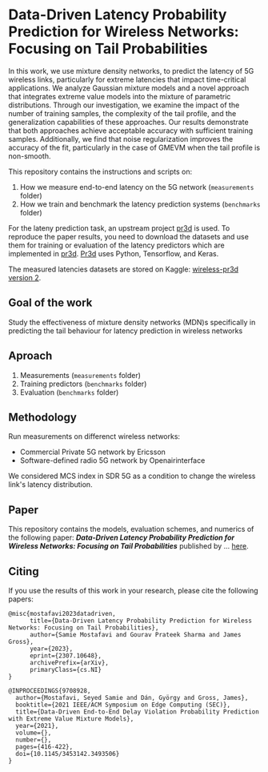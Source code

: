 # Data-Driven Latency Probability Prediction for Wireless Networks: Focusing on Tail Probabilities

In this work, we use mixture density networks, to predict the latency of 5G wireless links, particularly for extreme latencies that impact time-critical applications. We analyze Gaussian mixture models and a novel approach that integrates extreme value models into the mixture of parametric distributions. Through our investigation, we examine the impact of the number of training samples, the complexity of the tail profile, and the generalization capabilities of these approaches. Our results demonstrate that both approaches achieve acceptable accuracy with sufficient training samples. Additionally, we find that noise regularization improves the accuracy of the fit, particularly in the case of GMEVM when the tail profile is non-smooth. 

This repository contains the instructions and scripts on:
1. How we measure end-to-end latency on the 5G network (`measurements` folder)
2. How we train and benchmark the latency prediction systems (`benchmarks` folder)
 
For the lateny prediction task, an upstream project [pr3d](https://github.com/samiemostafavi/pr3d) is used. To reproduce the paper results, you need to download the datasets and use them for training or evaluation of the latency predictors which are implemented in [pr3d](https://github.com/samiemostafavi/pr3d). [Pr3d](https://github.com/samiemostafavi/pr3d) uses Python, Tensorflow, and Keras.

The measured latencies datasets are stored on Kaggle: [wireless-pr3d version 2](https://www.kaggle.com/datasets/samiemostafavi/wireless-pr3d/versions/2).

## Goal of the work

Study the effectiveness of mixture density networks (MDN)s specifically in predicting the tail behaviour for latency prediction in wireless networks

## Aproach

1. Measurements (`measurements` folder)
2. Training predictors (`benchmarks` folder)
3. Evaluation (`benchmarks` folder)

## Methodology

Run measurements on differenct wireless networks:
- Commercial Private 5G network by Ericsson
- Software-defined radio 5G network by Openairinterface

We considered MCS index in SDR 5G as a condition to change the wireless link's latency distribution.

## Paper
This repository contains the models, evaluation schemes, and numerics of the following paper: ***Data-Driven Latency Probability Prediction for Wireless Networks: Focusing on Tail Probabilities*** published by ... [here](https://ieeexplore.ieee.org/document/?).


## Citing
If you use the results of this work in your research, please cite the following papers:
```
@misc{mostafavi2023datadriven,
      title={Data-Driven Latency Probability Prediction for Wireless Networks: Focusing on Tail Probabilities}, 
      author={Samie Mostafavi and Gourav Prateek Sharma and James Gross},
      year={2023},
      eprint={2307.10648},
      archivePrefix={arXiv},
      primaryClass={cs.NI}
}

@INPROCEEDINGS{9708928,
  author={Mostafavi, Seyed Samie and Dán, György and Gross, James},
  booktitle={2021 IEEE/ACM Symposium on Edge Computing (SEC)}, 
  title={Data-Driven End-to-End Delay Violation Probability Prediction with Extreme Value Mixture Models}, 
  year={2021},
  volume={},
  number={},
  pages={416-422},
  doi={10.1145/3453142.3493506}
}

```

